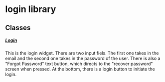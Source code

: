 



# login library











## Classes

##### [Login](../views_pre_auth_screens_login/Login-class.md)



This is the login widget.
There are two input fiels. The first one takes in the email and
the second one takes in the password of the user.
There is also a "Forgot Password" text button, which directs to
the "recover password" screen when pressed.
At the bottom, there is a login button to initiate the login.















